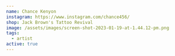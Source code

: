 ```yaml
---
name: Chance Kenyon
instagram: https://www.instagram.com/chance456/
shop: Jack Brown's Tattoo Revival
image: /assets/images/screen-shot-2023-01-19-at-1.44.12-pm.png
tags:
  - artist
active: true
---
```

